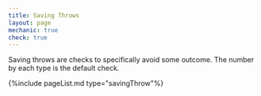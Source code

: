 ```yaml
---
title: Saving Throws
layout: page
mechanic: true
check: true
---
```

Saving throws are checks to specifically avoid some outcome. The number by each type is the default check.

{%include pageList.md type="savingThrow"%}
